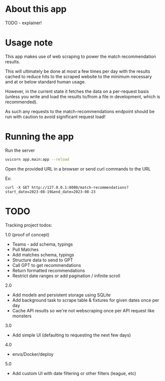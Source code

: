# About this app

TODO - explainer!

# Usage note

This app makes use of web scraping to power the match recommendation results.

This will ultimately be done at most a few times per day with the results cached to reduce hits to the scraped website to the minimum necessary and at or below standard human usage.

However, in the current state it fetches the data on a per-request basis (unless you write and load the results to/from a file in development, which is recommended).

As such any requests to the match-recommendations endpoint should be run with caution to avoid significant request load!

# Running the app

Run the server

```bash
uvicorn app.main:app --reload
```

Open the provided URL in a browser or send curl commands to the URL

Ex:

```
curl -X GET http://127.0.0.1:8000/match-recommendations?start_date=2023-08-19&end_date=2023-08-23
```

# TODO

Tracking project todos:

1.0 (proof of concept)

* Teams - add schema, typings
* Pull Matches
* Add matches schema, typings
* Structure data to send to GPT
* Call GPT to get recommendations
* Return formatted recommendations
* Restrict date ranges or add pagination / infinite scroll

2.0

* Add models and persistent storage using SQLite
* Add background task to scrape table & fixtures for given dates once per day
* Cache API results so we're not webscraping once per API request like monsters

3.0

* Add simple UI (defaulting to requesting the next few days)

4.0

* envs/Docker/deploy

5.0

* Add custom UI with date filtering or other filters (league, etc)
